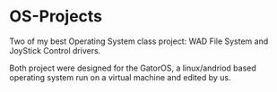 # OS-Projects
 
Two of my best Operating System class project: WAD File System and JoyStick Control drivers.

Both project were designed for the GatorOS, a linux/andriod based operating system run on a virtual machine and edited by us.
